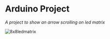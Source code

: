# Arduino Project

*A project to show an arrow scrolling on led matrix*

![8x8ledmatrix](https://user-images.githubusercontent.com/29889280/46213634-5f0c6480-c339-11e8-84e4-91b12823c578.png)